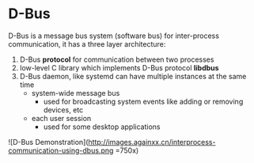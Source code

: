 # D-Bus

D-Bus is a message bus system (software bus) for inter-process communication, it has a three layer architecture:
1. D-Bus **protocol** for communication between two processes
2. low-level C library which implements D-Bus protocol **libdbus**
3. D-Bus daemon, like systemd can have multiple instances at the same time
    - system-wide message bus
        - used for broadcasting system events like adding or removing devices, etc
    - each user session
        - used for some desktop applications

![D-Bus Demonstration](http://images.againxx.cn/interprocess-communication-using-dbus.png =750x)
